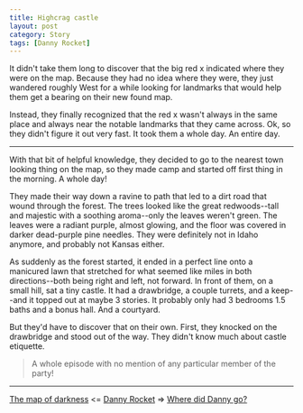 ```yaml
---
title: Highcrag castle
layout: post
category: Story
tags: [Danny Rocket]
---
```

It didn't take them long to discover that the big red x indicated where they were on the map. Because they had no idea where they were, they just wandered roughly West for a while looking for landmarks that would help them get a bearing on their new found map.

<!-- more -->

Instead, they finally recognized that the red x wasn't always in the same place and always near the notable landmarks that they came across. Ok, so they didn't figure it out very fast. It took them a whole day. An entire day.

* * *

With that bit of helpful knowledge, they decided to go to the nearest town looking thing on the map, so they made camp and started off first thing in the morning. A whole day!

They made their way down a ravine to path that led to a dirt road that wound through the forest. The trees looked like the great redwoods--tall and majestic with a soothing aroma--only the leaves weren't green. The leaves were a radiant purple, almost glowing, and the floor was covered in darker dead-purple pine needles. They were definitely not in Idaho anymore, and probably not Kansas either.

As suddenly as the forest started, it ended in a perfect line onto a manicured lawn that stretched for what seemed like miles in both directions--both being right and left, not forward. In front of them, on a small hill, sat a tiny castle. It had a drawbridge, a couple turrets, and a keep--and it topped out at maybe 3 stories. It probably only had 3 bedrooms 1.5 baths and a bonus hall. And a courtyard.

But they'd have to discover that on their own. First, they knocked on the drawbridge and stood out of the way. They didn't know much about castle etiquette.

> A whole episode with no mention of any particular member of the party!

---

 [The map of darkness](/story/2017/07/05/the-map-of-darkness) <= [Danny Rocket](/danny-rocket) =>  [Where did Danny go?](/story/2017/07/27/where-did-danny-go)
